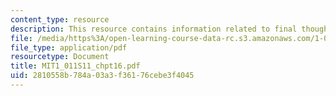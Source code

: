 ```yaml
---
content_type: resource
description: This resource contains information related to final thoughts.
file: /media/https%3A/open-learning-course-data-rc.s3.amazonaws.com/1-011-project-evaluation-spring-2011/2810558b784a03a3f36176cebe3f4045_MIT1_011S11_chpt16.pdf
file_type: application/pdf
resourcetype: Document
title: MIT1_011S11_chpt16.pdf
uid: 2810558b-784a-03a3-f361-76cebe3f4045
---
```

